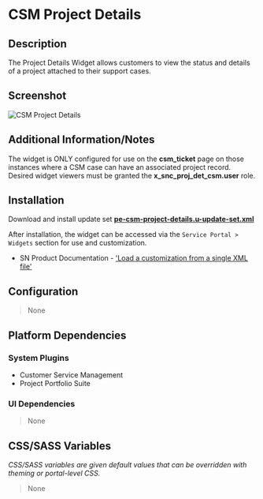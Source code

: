# CSM Project Details

## Description

The Project Details Widget allows customers to view the status and details of a project attached to their support cases.

## Screenshot

![CSM Project Details](https://raw.githubusercontent.com/platform-experience/serviceportal-widget-library/master/src/pe-csm-project-details/images/project-widget-on-portal.png)

## Additional Information/Notes

The widget is ONLY configured for use on the **csm_ticket** page on those instances where a CSM case can have an associated project record.  Desired widget viewers must be granted the **x_snc_proj_det_csm.user** role.

## Installation

Download and install update set **[pe-csm-project-details.u-update-set.xml](https://github.com/platform-experience/serviceportal-widget-library/blob/master/src/pe-csm-project-details/pe-csm-project-details.u-update-set.xml)**

After installation, the widget can be accessed via the `Service Portal > Widgets` section for use and customization.

* SN Product Documentation - ['Load a customization from a single XML file'](https://docs.servicenow.com/bundle/kingston-application-development/page/build/system-update-sets/task/t_SaveAnUpdateSetAsAnXMLFile.html)

## Configuration

> None

## Platform Dependencies

### System Plugins

* Customer Service Management
* Project Portfolio Suite

### UI Dependencies

> None

## CSS/SASS Variables

_CSS/SASS variables are given default values that can be overridden with theming or portal-level CSS._

> None
